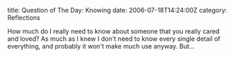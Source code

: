 title: Question of The Day: Knowing
date: 2006-07-18T14:24:00Z
category: Reflections

How much do I really need to know about someone that you really cared and loved? As much as I knew I don't need to know every single detail of everything, and probably it won't make much use anyway. But…
